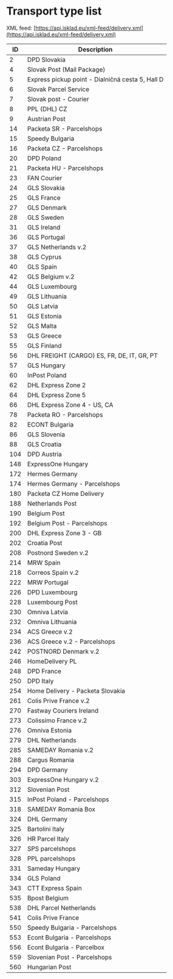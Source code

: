 # Transport type list

XML feed: [https://api.isklad.eu/xml-feed/delivery.xml](https://api.isklad.eu/xml-feed/delivery.xml)

| ID  | Description                                      |
|-----|--------------------------------------------------|
| 2   | DPD Slovakia                                     |
| 4   | Slovak Post (Mail Package)                       |
| 5   | Express pickup point - Dialničná cesta 5, Hall D |
| 6   | Slovak Parcel Service                            |
| 7   | Slovak post - Courier                            |
| 8   | PPL (DHL) CZ                                     |
| 9   | Austrian Post                                    |
| 14  | Packeta SR - Parcelshops                         |
| 15  | Speedy Bulgaria                                  |
| 16  | Packeta CZ - Parcelshops                         |
| 20  | DPD Poland                                       |
| 21  | Packeta HU - Parcelshops                         |
| 23  | FAN Courier                                      |
| 24  | GLS Slovakia                                     |
| 25  | GLS France                                       |
| 27  | GLS Denmark                                      |
| 28  | GLS Sweden                                       |
| 31  | GLS Ireland                                      |
| 36  | GLS Portugal                                     |
| 37  | GLS Netherlands v.2                              |
| 38  | GLS Cyprus                                       |
| 40  | GLS Spain                                        |
| 42  | GLS Belgium v.2                                  |
| 44  | GLS Luxembourg                                   |
| 49  | GLS Lithuania                                    |
| 50  | GLS Latvia                                       |
| 51  | GLS Estonia                                      |
| 52  | GLS Malta                                        |
| 53  | GLS Greece                                       |
| 55  | GLS Finland                                      |
| 56  | DHL FREIGHT (CARGO) ES, FR, DE, IT, GR, PT       |
| 57  | GLS Hungary                                      |
| 60  | InPost Poland                                    |
| 62  | DHL Express Zone 2                               |
| 64  | DHL Express Zone 5                               |
| 66  | DHL Express Zone 4 - US, CA                      |
| 78  | Packeta RO - Parcelshops                         |
| 82  | ECONT Bulgaria                                   |
| 86  | GLS Slovenia                                     |
| 88  | GLS Croatia                                      |
| 104 | DPD Austria                                      |
| 148 | ExpressOne Hungary                               |
| 172 | Hermes Germany                                   |
| 174 | Hermes Germany - Parcelshops                     |
| 180 | Packeta CZ Home Delivery                         |
| 188 | Netherlands Post                                 |
| 190 | Belgium Post                                     |
| 192 | Belgium Post - Parcelshops                       |
| 200 | DHL Express Zone 3 - GB                          |
| 202 | Croatia Post                                     |
| 208 | Postnord Sweden v.2                              |
| 214 | MRW Spain                                        |
| 218 | Correos Spain v.2                                |
| 222 | MRW Portugal                                     |
| 226 | DPD Luxembourg                                   |
| 228 | Luxembourg Post                                  |
| 230 | Omniva Latvia                                    |
| 232 | Omniva Lithuania                                 |
| 234 | ACS Greece v.2                                   |
| 236 | ACS Greece v.2 - Parcelshops                     |
| 242 | POSTNORD Denmark v.2                             |
| 246 | HomeDelivery PL                                  |
| 248 | DPD France                                       |
| 250 | DPD Italy                                        |
| 254 | Home Delivery - Packeta Slovakia                 |
| 261 | Colis Prive France v.2                           |
| 270 | Fastway Couriers Ireland                         |
| 273 | Colissimo France v.2                             |
| 276 | Omniva Estonia                                   |
| 279 | DHL Netherlands                                  |
| 285 | SAMEDAY Romania v.2                              |
| 288 | Cargus Romania                                   |
| 294 | DPD Germany                                      |
| 303 | ExpressOne Hungary v.2                           |
| 312 | Slovenian Post                                   |
| 315 | InPost Poland - Parcelshops                      |
| 318 | SAMEDAY Romania Box                              |
| 324 | DHL Germany                                      |
| 325 | Bartolini Italy                                  |
| 326 | HR Parcel Italy                                  |
| 327 | SPS parcelshops                                  |
| 328 | PPL parcelshops                                  |
| 331 | Sameday Hungary                                  |
| 334 | GLS Poland                                       |
| 343 | CTT Express Spain                                |
| 535 | Bpost Belgium                                    |
| 538 | DHL Parcel Netherlands                           |
| 541 | Colis Prive France                               |
| 550 | Speedy Bulgaria - Parcelshops                    |
| 553 | Econt Bulgaria - Parcelshops                     |
| 556 | Econt Bulgaria - Parcelbox                       |
| 559 | Slovenian Post - Parcelshops                     |
| 560 | Hungarian Post                                   |
